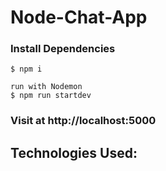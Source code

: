 # Node-Chat-App 

### Install Dependencies
```
$ npm i
```
```
run with Nodemon
$ npm run startdev
```

### Visit at http://localhost:5000

## Technologies Used:


